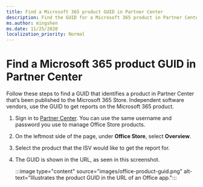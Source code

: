 ```yaml
---
title: Find a Microsoft 365 product GUID in Partner Center
description: Find the GUID for a Microsoft 365 product in Partner Center.
ms.author: mingshen
ms.date: 11/25/2020
localization_priority: Normal
---
```


# Find a Microsoft 365 product GUID in Partner Center

Follow these steps to find a GUID that identifies a product in Partner Center that’s been published to the Microsoft 365 Store. Independent software vendors, use the GUID to get reports on the Microsoft 365 product.

1. Sign in to [Partner Center](https://partner.microsoft.com/dashboard/home). You can use the same username and password you use to manage Office Store products.
1. On the leftmost side of the page, under **Office Store**, select **Overview**.
1. Select the product that the ISV would like to get the report for.
1. The GUID is shown in the URL, as seen in this screenshot.

    :::image type="content" source="images/office-product-guid.png" alt-text="Illustrates the product GUID in the URL of an Office app.":::
